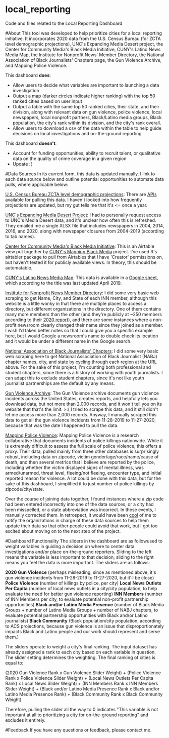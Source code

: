 # local_reporting
Code and files related to the Local Reporting Dashboard

#About
This tool was developed to help prioritize cities for a local reporting initiative. It incorporates 2020 data from the U.S. Census Bureau (for ZCTA level demographic projections), UNC's Expanding Media Desert project, the Center for Community Media's Black Media Initiative, CUNY's Latino News Media Map, the Institute for Nonprofit News' Member Directory, the National Association of Black Journalists' Chapters page, the Gun Violence Archive, and Mapping Police Violence. 

This dashboard **does**: 
- Allow users to decide what variables are important to launching a data investigation
- Output a map (darker circles indicate higher ranking) with the top 50 ranked cities based on user input
- Output a table with the same top 50 ranked cities, their state, and their division, along with relevant data on gun violence, police violence, local newspapers, local nonprofit partners, Black/Latino media groups, Black population, the city's rank within its division, and the city's rank overall.
- Allow users to download a csv of the data within the table to help guide decisions on local investigations and on-the-ground reporting

This dashboard **doesn't**:
- Account for funding opportunities, ability to recruit talent, or qualitative data on the quality of crime coverage in a given region
- Update :(

#Data Sources
In its current form, this data is updated manually. I link to each data source below and outline potential opportunities to automate data pulls, where applicable below:

[U.S. Census Bureau ZCTA level demographic projections](https://data.census.gov/cedsci/table?t=Race%20and%20Ethnicity&g=0100000US.860000&tid=ACSDT5Y2019.B02001&hidePreview=true): There are [APIs](https://api.census.gov/data/key_signup.html) available for pulling this data. I haven't looked into how frequently projections are updated, but my gut tells me that it's <= once a year.

[UNC's Expanding Media Desert Project](https://www.usnewsdeserts.com/reports/news-deserts-and-ghost-newspapers-will-local-news-survive/): I had to personally request access to UNC's Media Desert data, and it's unclear how often this is refreshed. They emailed me a single XLSX file that includes newspapers in 2004, 2014, 2016, and 2020, along with newspaper closures from 2004-2019 (according to tab names). 

[Center for Community Media's Black Media Initiative](https://airtable.com/shrKbdiGOaRdsSIIW/tblPDC9g46NM1n7Np): This is an Airtable view put together by [CUNY's Mapping Black Media](https://www.journalism.cuny.edu/2020/11/mapping-black-media/) project. I've used R's airtabler package to pull from Airtables that I have 'Creator' permissions on, but haven't tested it for publicly available views. In theory, this should be automatable.

[CUNY's Latino News Media Map](http://thelatinomediareport.journalism.cuny.edu/latino-media-report/): This data is available in a [Google sheet](https://docs.google.com/spreadsheets/d/1tJBBdteHEpqTBYco9Gn9HOOshQselWJLK97MLN3SWFU/edit#gid=1512912659), which according to the title was last updated April 2019.

[Institute for Nonprofit News Member Directory](https://inn.org/members/): I did some very basic web scraping to get Name, City, and State of each INN member, although this website is a little wonky in that there are multiple places to access a directory, but different organizations in the directory. One of them contains many more members than the other (and they're publicly at ~250 members according to their [2020 report](https://1l9nh32zekco14afdq2plfsw-wpengine.netdna-ssl.com/wp-content/uploads/2020/06/INN.2020.FINA_.06.15.20.pdf)), and there are some instances where a non-profit newsroom clearly changed their name since they joined as a member. I wish I'd taken better notes so that I could give you a specific example here, but I would Google a newsroom's name to double check its location and it would be under a different name in the Google search. 

[National Association of Black Journalists' Chapters](https://www.nabj.org/page/RegionMap): I did some very basic web scraping here to get National Association of Black Journalist (NABJ) chapter names, city, and state by cycling through each region at the URL above. For the sake of this project, I'm counting both professional and student chapters, since there is a history of working with youth journalists. I can adapt this to exclude student chapters, since it's not like youth journalist partnerships are the default by any means.

[Gun Violence Archive](https://www.gunviolencearchive.org/query): The Gun Violence archive documents gun violence incidents across the United States, creates reports, and helpfully lets you download data, but not more than 2,000 records, and it won't tell you on its website that that's the limit. >:( I tried to scrape this data, and it still didn't let me access more than 2,000 records. Anyway, I manually scraped this data to get all the gun violence incidents from 11-28-2019 to 11-27-2020, because that was the date I happened to pull the data.

[Mapping Police Violence](https://mappingpoliceviolence.org/aboutthedata): Mapping Police Violence is a research collaborative that documents incidents of police killings nationwide. While it is extremely difficult to assess the full scale of police violence, this offers a proxy. Their data, pulled mainly from three other databases is surprisingly robust, including data on zipcode, victim gender/age/race/name/cause of death, and then several metrics that I believe are reported by the police, including whether the victim displayed signs of mental illness, was armed/unarmed, threat level, fleeing/not fleeing, encounter type, and initial reported reason for violence. A lot could be done with this data, but for the sake of this dashboard, I simplified it to just number of police killings by zipcode/city/state. 

Over the course of joining data together, I found instances where a zip code had been entered incorrectly into one of the data sources, or a city had been misspelled, or a state abbreviation was incorrect. In these events, I manually corrected them. In retrospect, it would have been [cool](https://www.healthline.com/health/am-i-a-bad-person) of me to notify the organizations in charge of these data sources to help them update their data so that other people could avoid that work, but I got too excited about moving on to the next step of the project. 

#Dashboard Functionality
The sliders in the dashboard are as followused to weight variables in guiding a decision on where to center data investigations and/or place on-the-ground reporters. Sliding to the left means the variable is less important to that decision; sliding to the right means you feel the data is more important. The sliders are as follows:

**2020 Gun Violence** (perhaps misleading, since as mentioned above, it's gun violence incidents from 11-28-2019 to 11-27-2020, but it'll be close)
**Police Violence** (number of killings by police, per city)
**Local News Outlets Per Capita** (number of local news outlets in a city/city population, to help evaluate the need for better gun violence reporting)
**INN Members** (number of INN Members per city, to evaluate potential non-profit partnership opportunities)
**Black and/or Latino Media Presence** (number of Black Media Groups + number of Latino Media Groups + number of NABJ chapters, to evaluate potential partnership opportunities with Black and/or Latino journalists)
**Black Community** (Black population/city population, according to ACS projections, because gun violence is an issue that disproportionately impacts Black and Latino people and our work should represent and serve them.)

The sliders operate to weight a city's final ranking. The input dataset has already assigned a rank to each city based on each variable in question. The slider setting determines the weighting. The final ranking of cities is equal to:

(2020 Gun Violence Rank x Gun Violence Slider Weight) + (Police Violence Rank x Police Violence Slider Weight) + (Local News Outlets Per Capita Rank) x Local News Slider Weight) + (INN Members Rank x INN Members Slider Weight) + (Black and/or Latino Media Presence Rank x Black and/or Latino Media Presence Rank) + (Black Community Rank x Black Community Weight)

Therefore, pulling the slider all the way to 0 indicates "This variable is not important at all to prioritizing a city for on-the-ground reporting" and excludes it entirely.

#Feedback
If you have any questions or feedback, please contact me. 









